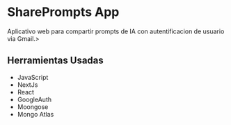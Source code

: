 <h1>SharePrompts App</h1>

<p>Aplicativo web para compartir prompts de IA con autentificacion de usuario via Gmail.></p>

<h2>Herramientas Usadas</h2>
<ul>
    <li>JavaScript</li>
    <li>NextJs</li>
    <li>React</li>
    <li>GoogleAuth</li>
    <li>Moongose</li>
    <li>Mongo Atlas</li>
</ul>
